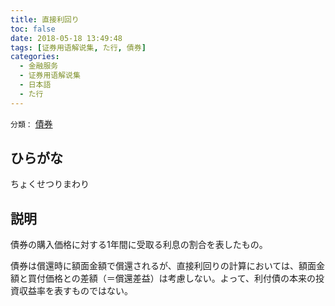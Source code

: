 ```yaml
---
title: 直接利回り
toc: false
date: 2018-05-18 13:49:48
tags: [证券用语解说集, た行, 債券]
categories:
  - 金融服务
  - 证券用语解说集
  - 日本語
  - た行
---
```


`分類：` [債券](/tags/債券/)

## ひらがな

ちょくせつりまわり

## 説明

債券の購入価格に対する1年間に受取る利息の割合を表したもの。

債券は償還時に額面金額で償還されるが、直接利回りの計算においては、額面金額と買付価格との差額（＝償還差益）は考慮しない。よって、利付債の本来の投資収益率を表すものではない。

